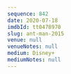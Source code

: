 ```yaml
---
sequence: 842
date: 2020-07-18
imdbId: tt0478970
slug: ant-man-2015
venue: null
venueNotes: null
medium: Disney+
mediumNotes: null
---
```

